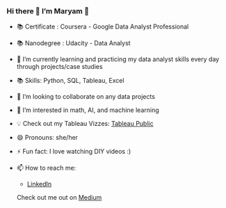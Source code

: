 ### Hi there 👋 I’m Maryam 👩

- 📚 Certificate : Coursera - Google Data Analyst Professional
- 📚 Nanodegree : Udacity - Data Analyst
- 🌱 I’m currently learning and practicing my data analyst skills every day through projects/case studies
- 📚 Skills: Python, SQL, Tableau, Excel 
- 👯 I’m looking to collaborate on any data projects 
- 👀 I’m interested in math, AI, and machine learning
- 💡 Check out my Tableau Vizzes: [Tableau Public](https://public.tableau.com/app/profile/maryam)
- 😄 Pronouns: she/her 
- ⚡ Fun fact: I love watching DIY videos :) 
- 📫 How to reach me:
  - [LinkedIn](https://www.linkedin.com/in/maryam-bala/)
  
  Check out me out on [Medium ](https://medium.com/@maryambee)
